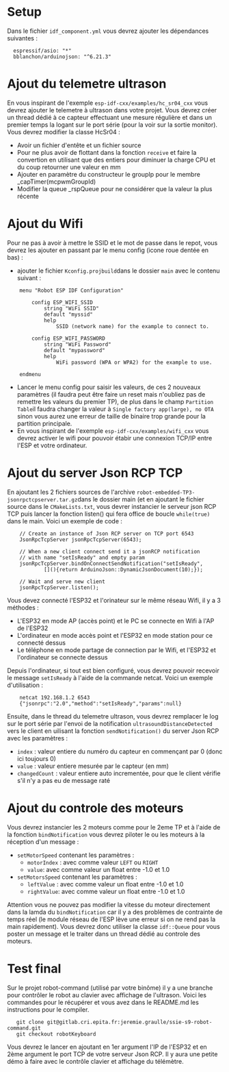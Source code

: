 Setup
=====

Dans le fichier `idf_component.yml` vous devrez ajouter les dépendances suivantes :
```
  espressif/asio: "*"
  bblanchon/arduinojson: "^6.21.3"
```

Ajout du telemetre ultrason
===========================

En vous inspirant de l'exemple `esp-idf-cxx/examples/hc_sr04_cxx` vous devrez ajouter le telemetre à ultrason dans votre projet.
Vous devrez créer un thread dédié à ce capteur effectuant une mesure régulière et dans un premier temps la logant sur le port série (pour la voir sur la sortie monitor).
Vous devrez modifier la classe HcSr04 :

- Avoir un fichier d'entête et un fichier source
- Pour ne plus avoir de flottant dans la fonction `receive` et faire la convertion en utilisant que des entiers pour diminuer la charge CPU et du coup retourner une valeur en mm
- Ajouter en paramètre du constructeur le groupIp pour le membre _capTimer(mcpwmGroupId)
- Modifier la queue _rspQueue pour ne considérer que la valeur la plus récente

Ajout du Wifi
=============

Pour ne pas à avoir à mettre le SSID et le mot de passe dans le repot, vous devrez les ajouter en passant par le menu config (icone roue dentée en bas) :
- ajouter le fichier `Kconfig.projbuild`dans le dossier `main` avec le contenu suivant :
```
    menu "Robot ESP IDF Configuration"

        config ESP_WIFI_SSID
            string "WiFi SSID"
            default "myssid"
            help
                SSID (network name) for the example to connect to.

        config ESP_WIFI_PASSWORD
            string "WiFi Password"
            default "mypassword"
            help
                WiFi password (WPA or WPA2) for the example to use.

    endmenu
```
- Lancer le menu config pour saisir les valeurs, de ces 2 nouveaux paramètres (il faudra peut être faire un reset mais n'oubliez pas de remettre les valeurs du premier TP), de plus dans le champ `Partition Table`il faudra changer la valeur à `Single factory app(large), no OTA` sinon vous aurez une erreur de taille de binaire trop grande pour la partition principale.
- En vous inspirant de l'exemple `esp-idf-cxx/examples/wifi_cxx` vous devrez activer le wifi pour pouvoir étabir une connexion TCP/IP entre l'ESP et votre ordinateur.

Ajout du server Json RCP TCP
============================

En ajoutant les 2 fichiers sources de l'archive `robot-embedded-TP3-jsonrpctcpserver.tar.gz`dans le dossier main (et en ajoutant le fichier source dans le `CMakeLists.txt`, vous devrer instancier le serveur json RCP TCP puis lancer la fonction listen() qui fera office de boucle `while(true)` dans le main. Voici un exemple de code :
```
    // Create an instance of Json RCP server on TCP port 6543
    JsonRpcTcpServer jsonRpcTcpServer(6543);

    // When a new client connect send it a jsonRCP notification
    // with name "setIsReady" and empty param
    jsonRpcTcpServer.bindOnConnectSendNotification("setIsReady",
            [](){return ArduinoJson::DynamicJsonDocument(10);});

    // Wait and serve new client
    jsonRpcTcpServer.listen();
```
Vous devez connecté l'ESP32 et l'orinateur sur le même réseau Wifi, il y a 3 méthodes :

- L'ESP32 en mode AP (accès point) et le PC se connecte en Wifi à l'AP de l'ESP32
- L'ordinateur en mode accès point et l'ESP32 en mode station pour ce connecté dessus
- Le téléphone en mode partage de connection par le Wifi, et l'ESP32 et l'ordinateur se connecte dessus

Depuis l'ordinateur, si tout est bien configuré, vous devrez pouvoir recevoir le message `setIsReady` à l'aide de la commande netcat. Voici un exemple d'utilisation :
```
    netcat 192.168.1.2 6543
    {"jsonrpc":"2.0","method":"setIsReady","params":null}
```

Ensuite, dans le thread du telemetre ultrason, vous devrez remplacer le log sur le port série par l'envoi de la notification `ultrasoundDistanceDetected` vers le client en uilisant la fonction `sendNotification()` du server Json RCP avec les paramètres :

- `index` : valeur entiere du numéro du capteur en commençant par 0 (donc ici toujours 0)
- `value` : valeur entiere mesurée par le capteur (en mm)
- `changedCount` : valeur entiere auto incrementée, pour que le client vérifie s'il n'y a pas eu de message raté

Ajout du controle des moteurs
=============================

Vous devrez instancier les 2 moteurs comme pour le 2eme TP et à l'aide de la fonction `bindNotification` vous devrez piloter le ou les moteurs à la réception d'un message :

- `setMotorSpeed` contenant les paramètres :
    - `motorIndex` : avec comme valeur `LEFT` ou `RIGHT`
    - `value`: avec comme valeur un float entre -1.0 et 1.0
- `setMotorsSpeed` contenant les paramètres :
    - `leftValue` : avec comme valeur un float entre -1.0 et 1.0
    - `rightValue`: avec comme valeur un float entre -1.0 et 1.0

Attention vous ne pouvez pas modifier la vitesse du moteur directement dans la lamda du `bindNotification` car il y a des problèmes de contrainte de temps réel (le module réseau de l'ESP lève une erreur si on ne rend pas la main rapidement). Vous devrez donc utiliser la classe `idf::Queue` pour vous poster un message et le traiter dans un thread dédié au controle des moteurs.

Test final
==========

Sur le projet robot-command (utilisé par votre binôme) il y a une branche pour contrôler le robot au clavier avec affichage de l'ultrason. Voici les commandes pour le récupérer et vous avez dans le README.md les instructions pour le compiler.
```
   git clone git@gitlab.cri.epita.fr:jeremie.graulle/ssie-s9-robot-command.git
   git checkout robotKeyboard
```
Vous devrez le lancer en ajoutant en 1er argument l'IP de l'ESP32 et en 2ème argument le port TCP de votre serveur Json RCP.
Il y aura une petite démo à faire avec le contrôle clavier et affichage du télémètre.
